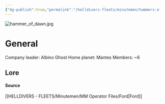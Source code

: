 ```yaml
---
{"dg-publish":true,"permalink":"/helldivers-fleets/minutemen/hammers-of-judgement/","noteIcon":"","created":"2024-03-22T18:21:33.418+01:00","updated":"2024-03-23T23:28:35.270+01:00"}
---
```


![hammer_of_dawn.jpg](/img/user/Images/hammer_of_dawn.jpg)
# General
Company leader: Albino Ghost
Home planet: Mantes
Members: ~6

## Lore

#### Source
[[HELLDIVERS - FLEETS/Minutemen/MM Operator Files/Ford\|Ford]]